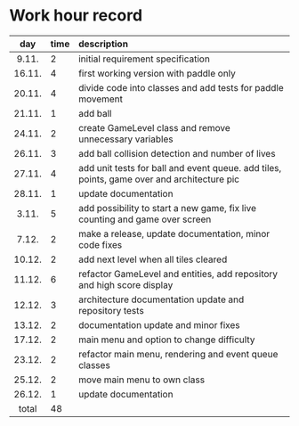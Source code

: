 # Work hour record

| day   | time | description  |
| :----:|:-----| :-----|
| 9.11. |   2  | initial requirement specification |
| 16.11.|   4  | first working version with paddle only |
| 20.11.|   4  | divide code into classes and add tests for paddle movement |
| 21.11.|   1  | add ball |
| 24.11.|   2  | create GameLevel class and remove unnecessary variables |
| 26.11.|   3  | add ball collision detection and number of lives |
| 27.11.|   4  | add unit tests for ball and event queue. add tiles, points, game over and architecture pic |
| 28.11.|   1  | update documentation |
|  3.11.|   5  | add possibility to start a new game, fix live counting and game over screen |
|  7.12.|   2  | make a release, update documentation, minor code fixes|
| 10.12.|   2  | add next level when all tiles cleared |
| 11.12.|   6  | refactor GameLevel and entities, add repository and high score display |
| 12.12.|   3  | architecture documentation update and repository tests |
| 13.12.|   2  | documentation update and minor fixes |
| 17.12.|   2  | main menu and option to change difficulty |
| 23.12.|   2  | refactor main menu, rendering and event queue classes |
| 25.12.|   2  | move main menu to own class |
| 26.12.|   1  | update documentation |
| total |  48  | 
